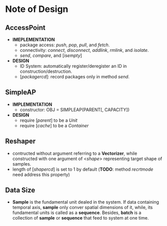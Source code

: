 # Note of Design

## AccessPoint
- **IMEPLEMENTATION**
	- package access: *push*, *pop*, *pull*, and *fetch*.
	- connectivity: *connect*, *disconnect*, *addlink*, *rmlink*, and *isolate*.
	- *send*, *compare*, and [*isempty*]
- **DESIGN**
	- ID System: automatically register/deregister an ID in construction/destruction.
	- [*packagercd*]: record packages only in method *send*.

## SimpleAP
- **IMPLEMENTATION**
	- constructor: OBJ = SIMPLEAP(PARENT[, CAPACITY])
- **DESIGN**
	- require [*parent*] to be a *Unit*
	- require [*cache*] to be a *Container*

## Reshaper
- contructed without argument referring to a **Vectorizer**, while constructed with one argument of <*shape*> representing target shape of samples.
- length of [*shapercd*] is set to 1 by default (**TODO**: method *recrtmode* need address this property)

## Data Size
- **Sample** is the fundamental unit dealed in the system. If data containing temporal axis, **sample** only conver spatial dimensions of it, while, its fundamental units is called as a **sequence**. Besides, **batch** is a collection of **sample** or **sequence** that feed to system at one time.
